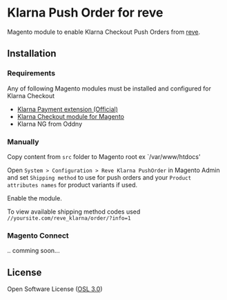 Klarna Push Order for reve
==========================

Magento module to enable Klarna Checkout Push Orders from [reve](https://www.reveapp.com).

## Installation

### Requirements

Any of following Magento modules must be installed and configured for Klarna Checkout

 - [Klarna Payment extension (Official)](https://www.magentocommerce.com/magento-connect/klarna-payment-extension-1.html)
 - [Klarna Checkout module for Magento](https://www.magentocommerce.com/magento-connect/klarna-checkout-module-for-magento.html)
 - Klarna NG from Oddny

### Manually

Copy content from `src` folder to Magento root ex `/var/www/htdocs'

Open `System > Configuration > Reve Klarna PushOrder` in Magento Admin and set `Shipping method` to use for push orders and your `Product attributes names` for product variants if used.

Enable the module.

To view available shipping method codes used `//yoursite.com/reve_klarna/order/?info=1`

### Magento Connect

.. comming soon...

## License

Open Software License ([OSL 3.0](https://opensource.org/licenses/osl-3.0.php))


